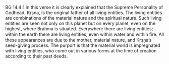 BG 14.4:1	In this verse it is clearly explained that the Supreme Personality of Godhead, Kṛṣṇa, is the original father of all living entities. The living entities are combinations of the material nature and the spiritual nature. Such living entities are seen not only on this planet but on every planet, even on the highest, where Brahmā is situated. Everywhere there are living entities; within the earth there are living entities, even within water and within ﬁre. All these appearances are due to the mother, material nature, and Kṛṣṇa’s seed-giving process. The purport is that the material world is impregnated with living entities, who come out in various forms at the time of creation according to their past deeds.